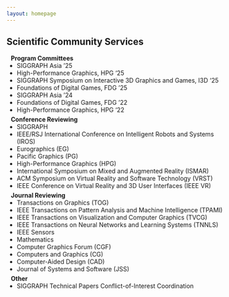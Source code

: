 ```yaml
---
layout: homepage
---
```


## Scientific Community Services

<h4 style="margin:0 10px 0;">Program Committees</h4>

<ul style="margin:0 0 5px;">
<li>SIGGRAPH Asia ’25</li>
<li>High-Performance Graphics, HPG ‘25</li>
<li>SIGGRAPH Symposium on Interactive 3D Graphics and Games, I3D ‘25</li>
<li>Foundations of Digital Games, FDG ’25</li>
<li>SIGGRAPH Asia ’24</li>
<li>Foundations of Digital Games, FDG ’22 </li>
<li>High-Performance Graphics, HPG ‘22</li>
</ul>

<h4 style="margin:0 10px 0;">Conference Reviewing</h4>

<ul style="margin:0 0 5px;">
  <li>SIGGRAPH</li>
  <li>IEEE/RSJ International Conference on Intelligent Robots and Systems (IROS)</li>
  <li>Eurographics (EG)</li>
  <li>Pacific Graphics (PG)</li>
  <li>High-Performance Graphics (HPG)</li>
  <li>International Symposium on Mixed and Augmented Reality (ISMAR)</li>
  <li>ACM Symposium on Virtual Reality and Software Technology (VRST)</li>
  <li>IEEE Conference on Virtual Reality and 3D User Interfaces (IEEE VR)</li>
</ul>

<h4 style="margin:0 10px 0;">Journal Reviewing</h4>

<ul style="margin:0 0 5px;">
  <li>Transactions on Graphics (TOG)</li>
  <li>IEEE Transactions on Pattern Analysis and Machine Intelligence (TPAMI)</li>
  <li>IEEE Transactions on Visualization and Computer Graphics (TVCG)</li>
  <li>IEEE Transactions on Neural Networks and Learning Systems (TNNLS)</li>
  <li>IEEE Sensors</li>
  <li>Mathematics</li>
  <li>Computer Graphics Forum (CGF)</li>
  <li>Computers and Graphics (CG)</li>
  <li>Computer-Aided Design (CAD)</li>  
  <li>Journal of Systems and Software (JSS)</li>
</ul>

<h4 style="margin:0 10px 0;">Other</h4>

<ul style="margin:0 0 5px;">
  <li>SIGGRAPH Technical Papers Conflict-of-Interest Coordination</li>
</ul>